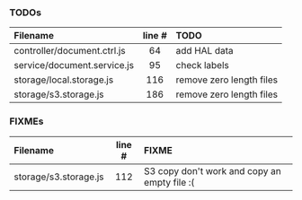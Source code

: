 ### TODOs
| Filename | line # | TODO
|:------|:------:|:------
| controller/document.ctrl.js | 64 | add HAL data
| service/document.service.js | 95 | check labels
| storage/local.storage.js | 116 | remove zero length files
| storage/s3.storage.js | 186 | remove zero length files

### FIXMEs
| Filename | line # | FIXME
|:------|:------:|:------
| storage/s3.storage.js | 112 | S3 copy don't work and copy an empty file :(